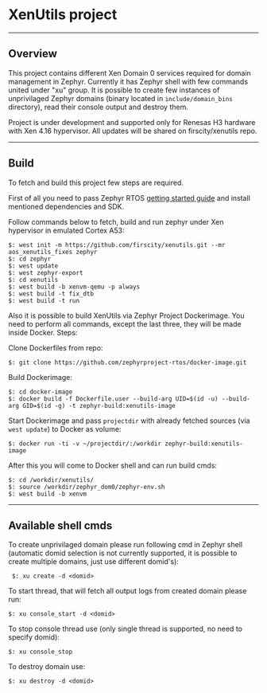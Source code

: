 # XenUtils project

---
## Overview
This project contains different Xen Domain 0 services required for domain management in Zephyr. Currently it has Zephyr shell with few commands united under "xu" group. It is possible to create
few instances of unprivilaged Zephyr domains (binary located in `include/domain_bins` directory), read their console output and destroy them.

Project is under development and supported only for Renesas H3 hardware with Xen 4.16 hypervisor. All updates will be shared on firscity/xenutils repo.

---
## Build
To fetch and build this project few steps are required.

First of all you need to pass Zephyr RTOS [getting started guide](https://docs.zephyrproject.org/latest/getting_started/index.html) and install mentioned dependencies and SDK.

Follow commands below to fetch, build and run zephyr under Xen hypervisor in emulated Cortex A53:

```
$: west init -m https://github.com/firscity/xenutils.git --mr aos_xenutils_fixes zephyr
$: cd zephyr
$: west update
$: west zephyr-export
$: cd xenutils
$: west build -b xenvm-qemu -p always
$: west build -t fix_dtb
$: west build -t run
```

Also it is possible to build XenUtils via Zephyr Project Dockerimage. You need to perform all commands, except the last three,
they will be made inside Docker.
Steps:

Clone Dockerfiles from repo:
```
$: git clone https://github.com/zephyrproject-rtos/docker-image.git
```

Build Dockerimage:
```
$: cd docker-image
$: docker build -f Dockerfile.user --build-arg UID=$(id -u) --build-arg GID=$(id -g) -t zephyr-build:xenutils-image
```

Start Dockerimage and pass `projectdir` with already fetched sources (via `west update`) to Docker as volume:
```
$: docker run -ti -v ~/projectdir/:/workdir zephyr-build:xenutils-image
```

After this you will come to Docker shell and can run build cmds:
```
$: cd /workdir/xenutils/
$: source /workdir/zephyr_dom0/zephyr-env.sh
$: west build -b xenvm
```

---

## Available shell cmds
To create unprivilaged domain please run following cmd in Zephyr shell (automatic domid selection is not currently supported, it is possible to create multiple domains, just use different domid's):
```
 $: xu create -d <domid>
```

To start thread, that will fetch all output logs from created domain please run:
```
$: xu console_start -d <domid>
```

To stop console thread use (only single thread is supported, no need to specify domid):
```
$: xu console_stop
```

To destroy domain use:
```
$: xu destroy -d <domid>
```
